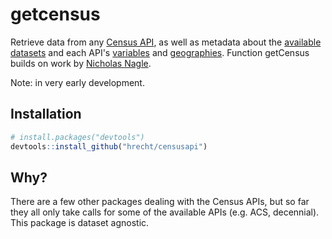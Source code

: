 # getcensus

Retrieve data from any [Census API](http://www.census.gov/data/developers/data-sets.html), as well as metadata about the [available datasets](http://api.census.gov/data.html) and each API's [variables](http://api.census.gov/data/2000/sf1/variables.html) and [geographies](http://api.census.gov/data/2000/sf1/geography.html).
Function getCensus builds on work by [Nicholas Nagle](https://rpubs.com/nnnagle/19337).

Note: in very early development. 

## Installation

```R
# install.packages("devtools")
devtools::install_github("hrecht/censusapi")
```

## Why?
There are a few other packages dealing with the Census APIs, but so far they all only take calls for some of the available APIs (e.g. ACS, decennial). This package is dataset agnostic.